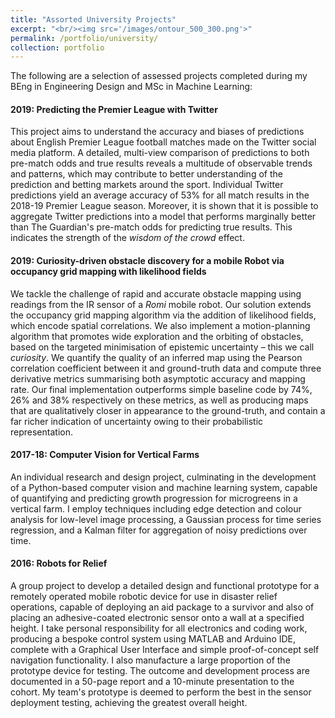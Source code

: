 ```yaml
---
title: "Assorted University Projects"
excerpt: "<br/><img src='/images/ontour_500_300.png'>"
permalink: /portfolio/university/
collection: portfolio
---
```


The following are a selection of assessed projects completed during my BEng in Engineering Design and MSc in Machine Learning:

#### 2019: Predicting the Premier League with Twitter

This project aims to understand the accuracy and biases of predictions about English Premier League football matches made on the Twitter social media platform. A detailed, multi-view comparison of predictions to both pre-match odds and true results reveals a multitude of observable trends and patterns, which may contribute to better understanding of the prediction and betting markets around the sport. Individual Twitter predictions yield an average accuracy of $53\%$ for all match results in the 2018-19 Premier League season. Moreover, it is shown that it is possible to aggregate Twitter predictions into a model that performs marginally better than The Guardian's pre-match odds for predicting true results. This indicates the strength of the *wisdom of the crowd* effect. 

#### 2019: Curiosity-driven obstacle discovery for a mobile Robot via occupancy grid mapping with likelihood fields

We tackle the challenge of rapid and accurate obstacle mapping using readings from the IR sensor of a *Romi* mobile robot. Our solution extends the occupancy grid mapping algorithm via the addition of likelihood fields, which encode spatial correlations. We also implement a motion-planning algorithm that promotes wide exploration and the orbiting of obstacles, based on the targeted minimisation of epistemic uncertainty – this we call *curiosity*. We quantify the quality of an inferred map using the Pearson correlation coefficient between it and ground-truth data and compute three derivative metrics summarising both asymptotic accuracy and mapping rate. Our final implementation outperforms simple baseline code by $74\%$, $26\%$ and $38\%$ respectively on these metrics, as well as producing maps that are qualitatively closer in appearance to the ground-truth, and contain a far richer indication of uncertainty owing to their probabilistic representation.

#### 2017-18: Computer Vision for Vertical Farms

An individual research and design project, culminating in the development of a Python-based computer vision and machine learning system, capable of quantifying and predicting growth progression for microgreens in a vertical farm. I employ techniques including edge detection and colour analysis for low-level image processing, a Gaussian process for time series regression, and a Kalman filter for aggregation of noisy predictions over time.  

#### 2016: Robots for Relief

A group project to develop a detailed design and functional prototype for a remotely operated mobile robotic device for use in disaster relief operations, capable of deploying an aid package to a survivor and also of placing an adhesive-coated electronic sensor onto a wall at a specified height. I take personal responsibility for all electronics and coding work, producing a bespoke control system using MATLAB and Arduino IDE, complete with a Graphical User Interface and simple proof-of-concept self navigation functionality. I also manufacture a large proportion of the prototype device for testing. The outcome and development process are documented in a 50-page report and a 10-minute presentation to the cohort. My team's prototype is deemed to perform the best in the sensor deployment testing, achieving the greatest overall height.  

